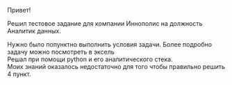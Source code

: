 Привет!<br/>

Решил тестовое задание для компании Иннополис на должность Аналитик данных.<br/>

Нужно было попунктно выполнить условия задачи. Более подробно задачу можно посмотреть в эксель<br/>
Решал при помощи python и его аналитического стека.<br/>
Моих знаний оказалось недостаточно для того чтобы правильно решить 4 пункт.<br/>
